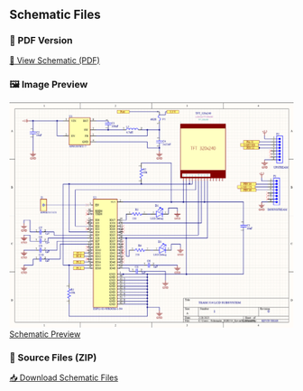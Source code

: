 
## Schematic Files

### 📄 PDF Version  
[📎 View Schematic (PDF)](https://drive.google.com/file/d/1kKAbS69Y0rf1twLUCwWl0eI-tN3kbaIq/view?usp=drive_link)

### 🖼 Image Preview  
![image](./Final_Schematic.png)
[Schematic Preview](https://drive.google.com/file/d/1N5eyUR1-Td9UglkyElLuehZy4xo3Tt37/view?usp=drive_link)

### 📁 Source Files (ZIP)  
[📥 Download Schematic Files](https://drive.google.com/file/d/11010_HWgx-7stit-QZkBD5EOBztICb_w/view?usp=sharing)


